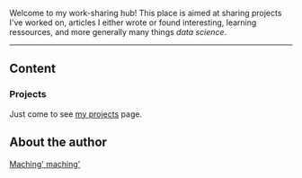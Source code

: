 Welcome to my work-sharing hub!
This place is aimed at sharing projects I've worked on, articles I either wrote or found interesting, learning ressources, and more generally many things *data science*.

-----------------------

## Content
###   Projects

Just come to see [my projects](data-science-projects.md) page.

## About the author

[Maching' maching'](about-me.md)
